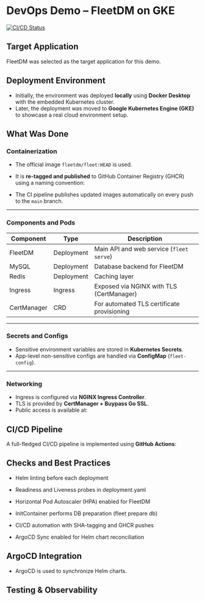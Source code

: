 # DevOps Demo – FleetDM on GKE

[![CI/CD Status](https://github.com/nomaderr/devops/actions/workflows/deploy.yaml/badge.svg)](https://github.com/nomaderr/devops/actions)

## Target Application

FleetDM was selected as the target application for this demo.

## Deployment Environment

- Initially, the environment was deployed **locally** using **Docker Desktop** with the embedded Kubernetes cluster.
- Later, the deployment was moved to **Google Kubernetes Engine (GKE)** to showcase a real cloud environment setup.

## What Was Done

### Containerization

- The official image `fleetdm/fleet:HEAD` is used.
- It is **re-tagged and published** to GitHub Container Registry (GHCR) using a naming convention:

- The CI pipeline publishes updated images automatically on every push to the `main` branch.

---

### Components and Pods

| Component    | Type        | Description                                |
|--------------|-------------|--------------------------------------------|
| FleetDM      | Deployment  | Main API and web service (`fleet serve`)   |
| MySQL        | Deployment  | Database backend for FleetDM               |
| Redis        | Deployment  | Caching layer                              |
| Ingress      | Ingress     | Exposed via NGINX with TLS (CertManager)   |
| CertManager  | CRD         | For automated TLS certificate provisioning |

---

### Secrets and Configs

- Sensitive environment variables are stored in **Kubernetes Secrets**.
- App-level non-sensitive configs are handled via **ConfigMap** (`fleet-config`).

---

### Networking

- Ingress is configured via **NGINX Ingress Controller**.
- TLS is provided by **CertManager + Buypass Go SSL**.
- Public access is available at:

## CI/CD Pipeline

A full-fledged CI/CD pipeline is implemented using **GitHub Actions**:


## Checks and Best Practices
- Helm linting before each deployment

- Readiness and Liveness probes in deployment.yaml

- Horizontal Pod Autoscaler (HPA) enabled for FleetDM

- InitContainer performs DB preparation (fleet prepare db)

- CI/CD automation with SHA-tagging and GHCR pushes

- ArgoCD Sync enabled for Helm chart reconciliation

## ArgoCD Integration
- ArgoCD is used to synchronize Helm charts.

## Testing & Observability